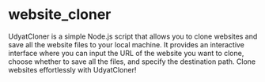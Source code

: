 # website_cloner
UdyatCloner is a simple Node.js script that allows you to clone websites and save all the website files to your local machine. It provides an interactive interface where you can input the URL of the website you want to clone, choose whether to save all the files, and specify the destination path. Clone websites effortlessly with UdyatCloner!

